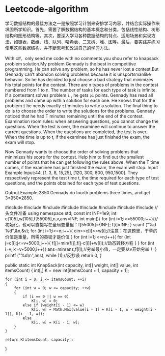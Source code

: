 # Leetcode-algorithm

学习数据结构的最佳方法之一是按照学习计划来安排学习内容，并结合实际操作来巩固所学知识。首先，需要了解数据结构的基本概念和分类，包括线性结构、树形结构和图形结构等。其次，要深入学习各种数据结构的特点、适用场景和实现方法，如链表、数组、栈、队列、哈希表、二叉树、堆、图等。最后，要实践并练习使用这些数据结构，并不断思考和改进自己的学习方法。

With c#，only send me code with no comments.you shou refer to knapsack problem solution.My problem:Gennady is the best in competitive programming. He can solve any problem, so he has never lost a contest.But Gennady can’t abandon solving problems because it is unsportsmanlike behavior. So he has decided
to just choose a bad strategy that minimizes his total points for the contest.
There are n types of problems in the contest numbered from 1 to n. The number of tasks for each type of task is infinite. If a contestant solves problem `i` , he gets `pi` points. Gennady has read all problems and came up with a solution for each one. He knows that for the problem `i` he needs exactly `ti` minutes to write a solution. The final thing to do is to choose the order to write the solutions for the problems. Gennady noticed that he had T minutes remaining until the end of the contest.
Examination room rules: when answering questions, you cannot change the questions. When the test is over, the examinee will continue to answer the current questions. When the questions are completed, the test is over. When the time is up to t, if the examinee has just finished the exam, the exam will stop.

Now Gennady wants to choose the order of solving problems that minimizes his score for the contest.
Help him to find out the smallest number of points that he can get following the rules above. When the T time comes, if the examinee has just finished the exam, the exam will stop.
Input
Example Input:44, [1, 3, 8, 15,25], [120, 300, 600, 950,1500]. They respectively represent the test time t, the time required for each type of test questions, and the points obtained for each type of test questions.

Output
Example:2850.Gennady do fourth problems three times, and get 3*950=2850.


#include <ctime>
#include <cmath>
#include <cstdio>
#include <string>
#include <cstring>
#include <cstdlib>
#include <iostream>
#include <algorithm>//头文件准备
using namespace std;
const int INF=1e9;
int c[105],w[105],f[55005],n,v,ans=INF;
int main(){
    for (int i=1;i<=55000;i++){//初始化，也可以直接写在全局变量里：f[55005]={INF};
        f[i]=INF;
    }
    scanf ("%d %d",&n,&v);
    for (int i=1;i<=n;i++){
        cin>>c[i]>>w[i];//注意：在这题里，干草的价值是重量，所需的英镑才是价值
    }
    for (int i=1;i<=n;i++){
        for (int j=c[i];j<=v+5000;j++){
            f[j]=min(f[j],f[j-c[i]]+w[i]);//动态转移方程
        }
    }
    for (int i=v;i<=v+5000;i++){
        ans=min(ans,f[i]);//穷举最小值，一定要从v开始穷举！
    }
    printf ("%d\n",ans);
    while (1);//反抄袭
    return 0;
}

public static int KnapSack(int capacity, int[] weight, int[] value, int itemsCount)
{
	int[,] K = new int[itemsCount + 1, capacity + 1];

	for (int i = 0; i <= itemsCount; ++i)
	{
		for (int w = 0; w <= capacity; ++w)
		{
			if (i == 0 || w == 0)
				K[i, w] = 0;
			else if (weight[i - 1] <= w)
				K[i, w] = Math.Max(value[i - 1] + K[i - 1, w - weight[i - 1]], K[i - 1, w]);
			else
				K[i, w] = K[i - 1, w];
		}
	}

	return K[itemsCount, capacity];
}